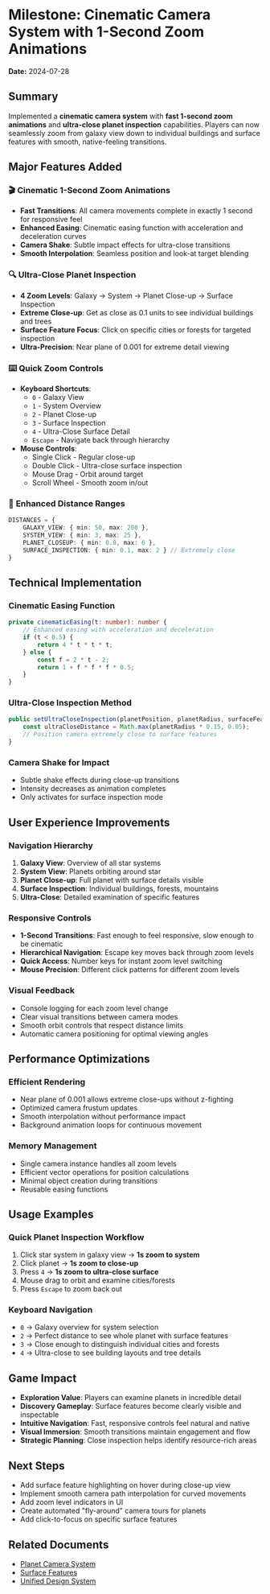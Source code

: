 # Milestone: Cinematic Camera System with 1-Second Zoom Animations

**Date:** 2024-07-28

## Summary

Implemented a **cinematic camera system** with **fast 1-second zoom animations** and **ultra-close planet inspection** capabilities. Players can now seamlessly zoom from galaxy view down to individual buildings and surface features with smooth, native-feeling transitions.

## Major Features Added

### 🎬 **Cinematic 1-Second Zoom Animations**
-   **Fast Transitions**: All camera movements complete in exactly 1 second for responsive feel
-   **Enhanced Easing**: Cinematic easing function with acceleration and deceleration curves
-   **Camera Shake**: Subtle impact effects for ultra-close transitions
-   **Smooth Interpolation**: Seamless position and look-at target blending

### 🔍 **Ultra-Close Planet Inspection**
-   **4 Zoom Levels**: Galaxy → System → Planet Close-up → Surface Inspection
-   **Extreme Close-up**: Get as close as 0.1 units to see individual buildings and trees
-   **Surface Feature Focus**: Click on specific cities or forests for targeted inspection
-   **Ultra-Precision**: Near plane of 0.001 for extreme detail viewing

### ⌨️ **Quick Zoom Controls**
-   **Keyboard Shortcuts**:
     - `0` - Galaxy View
     - `1` - System Overview  
     - `2` - Planet Close-up
     - `3` - Surface Inspection
     - `4` - Ultra-Close Surface Detail
     - `Escape` - Navigate back through hierarchy
-   **Mouse Controls**:
     - Single Click - Regular close-up
     - Double Click - Ultra-close surface inspection
     - Mouse Drag - Orbit around target
     - Scroll Wheel - Smooth zoom in/out

### 📏 **Enhanced Distance Ranges**
```typescript
DISTANCES = {
    GALAXY_VIEW: { min: 50, max: 200 },
    SYSTEM_VIEW: { min: 3, max: 25 },
    PLANET_CLOSEUP: { min: 0.8, max: 6 },
    SURFACE_INSPECTION: { min: 0.1, max: 2 } // Extremely close
}
```

## Technical Implementation

### **Cinematic Easing Function**
```typescript
private cinematicEasing(t: number): number {
    // Enhanced easing with acceleration and deceleration
    if (t < 0.5) {
        return 4 * t * t * t;
    } else {
        const f = 2 * t - 2;
        return 1 + f * f * f * 0.5;
    }
}
```

### **Ultra-Close Inspection Method**
```typescript
public setUltraCloseInspection(planetPosition, planetRadius, surfaceFeature?) {
    const ultraCloseDistance = Math.max(planetRadius * 0.15, 0.05);
    // Position camera extremely close to surface features
}
```

### **Camera Shake for Impact**
- Subtle shake effects during close-up transitions
- Intensity decreases as animation completes
- Only activates for surface inspection mode

## User Experience Improvements

### **Navigation Hierarchy**
1. **Galaxy View**: Overview of all star systems
2. **System View**: Planets orbiting around star  
3. **Planet Close-up**: Full planet with surface details visible
4. **Surface Inspection**: Individual buildings, forests, mountains
5. **Ultra-Close**: Detailed examination of specific features

### **Responsive Controls**
- **1-Second Transitions**: Fast enough to feel responsive, slow enough to be cinematic
- **Hierarchical Navigation**: Escape key moves back through zoom levels
- **Quick Access**: Number keys for instant zoom level switching
- **Mouse Precision**: Different click patterns for different zoom levels

### **Visual Feedback**
- Console logging for each zoom level change
- Clear visual transitions between camera modes
- Smooth orbit controls that respect distance limits
- Automatic camera positioning for optimal viewing angles

## Performance Optimizations

### **Efficient Rendering**
- Near plane of 0.001 allows extreme close-ups without z-fighting
- Optimized camera frustum updates
- Smooth interpolation without performance impact
- Background animation loops for continuous movement

### **Memory Management**
- Single camera instance handles all zoom levels
- Efficient vector operations for position calculations
- Minimal object creation during transitions
- Reusable easing functions

## Usage Examples

### **Quick Planet Inspection Workflow**
1. Click star system in galaxy view → **1s zoom to system**
2. Click planet → **1s zoom to close-up**
3. Press `4` → **1s zoom to ultra-close surface**
4. Mouse drag to orbit and examine cities/forests
5. Press `Escape` to zoom back out

### **Keyboard Navigation**
- `0` → Galaxy overview for system selection
- `2` → Perfect distance to see whole planet with surface features
- `3` → Close enough to distinguish individual cities and forests  
- `4` → Ultra-close to see building layouts and tree details

## Game Impact

-   **Exploration Value**: Players can examine planets in incredible detail
-   **Discovery Gameplay**: Surface features become clearly visible and inspectable
-   **Intuitive Navigation**: Fast, responsive controls feel natural and native
-   **Visual Immersion**: Smooth transitions maintain engagement and flow
-   **Strategic Planning**: Close inspection helps identify resource-rich areas

## Next Steps

-   Add surface feature highlighting on hover during close-up view
-   Implement smooth camera path interpolation for curved movements
-   Add zoom level indicators in UI
-   Create automated "fly-around" camera tours for planets
-   Add click-to-focus on specific surface features

## Related Documents
-   [Planet Camera System](mdc:src/shared/camera/planet-camera.ts)
-   [Surface Features](mdc:src/shared/procgen/surface-features.ts)
-   [Unified Design System](mdc:src/shared/design/visual-theme.ts) 
